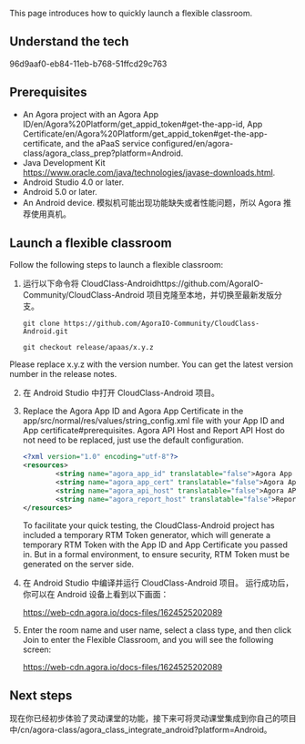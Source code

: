 This page introduces how to quickly launch a flexible classroom.

## Understand the tech

96d9aaf0-eb84-11eb-b768-51ffcd29c763

<a name="prerequisites"></a>

## Prerequisites

- An Agora project with an Agora App ID/en/Agora%20Platform/get_appid_token#get-the-app-id, App Certificate/en/Agora%20Platform/get_appid_token#get-the-app-certificate, and the aPaaS service configured/en/agora-class/agora_class_prep?platform=Android.
- Java Development Kit https://www.oracle.com/java/technologies/javase-downloads.html.
- Android Studio 4.0 or later.
- Android 5.0 or later.
- An Android device.  模拟机可能出现功能缺失或者性能问题，所以 Agora 推荐使用真机。

## Launch a flexible classroom

Follow the following steps to launch a flexible classroom:

1. 运行以下命令将 CloudClass-Androidhttps://github.com/AgoraIO-Community/CloudClass-Android 项目克隆至本地，并切换至最新发版分支。

   ```
   git clone https://github.com/AgoraIO-Community/CloudClass-Android.git
   ```

   ```
   git checkout release/apaas/x.y.z
   ```

<div class="alert info">Please replace x.y.z with the version number.  You can get the latest version number in the release notes.</div>

2. 在 Android Studio 中打开 CloudClass-Android 项目。

3. Replace the Agora App ID and Agora App Certificate in the app/src/normal/res/values/string_config.xml file with your App ID and App certificate#prerequisites.  Agora API Host and Report API Host do not need to be replaced, just use the default configuration.

   ```xml
   <?xml version="1.0" encoding="utf-8"?>
   <resources>
           <string name="agora_app_id" translatable="false">Agora App ID</string>
           <string name="agora_app_cert" translatable="false">Agora App Certificate</string>
           <string name="agora_api_host" translatable="false">Agora API Host</string>
           <string name="agora_report_host" translatable="false">Report API Host</string>
   </resources>
   ```

   To facilitate your quick testing, the CloudClass-Android project has included a temporary RTM Token generator, which will generate a temporary RTM Token with the App ID and App Certificate you passed in.  But in a formal environment, to ensure security, RTM Token must be generated on the server side.

4. 在 Android Studio 中编译并运行 CloudClass-Android 项目。  运行成功后，你可以在 Android 设备上看到以下画面：

   https://web-cdn.agora.io/docs-files/1624525202089

5. Enter the room name and user name, select a class type, and then click Join to enter the Flexible Classroom, and you will see the following screen:

   https://web-cdn.agora.io/docs-files/1624525202089

## Next steps

现在你已经初步体验了灵动课堂的功能，接下来可将灵动课堂集成到你自己的项目中/cn/agora-class/agora_class_integrate_android?platform=Android。